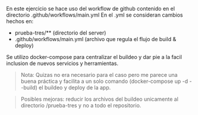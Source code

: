 En este ejercicio se hace uso del workflow de github contenido en el directorio .github/workflows/main.yml
En el .yml se consideran cambios hechos en:
- prueba-tres/** (directorio del server)
- .github/workflows/main.yml (archivo que regula el flujo de build & deploy)

Se utilizo docker-compose para centralizar el buildeo y dar pie a la facil inclusion de nuevos servicios y herramientas.
> Nota: Quizas no era necesario para el caso pero me parece una buena práctica y facilita a un solo comando (docker-compose up -d --build) el buildeo y deploy de la app.

> Posibles mejoras: reducir los archivos del buildeo unicamente al directorio /prueba-tres y no a todo el repositorio.